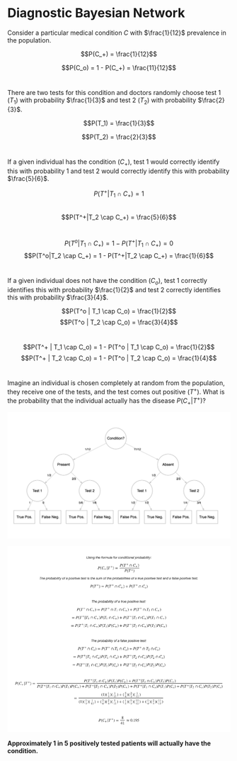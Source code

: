# Diagnostic Bayesian Network

Consider a particular medical condition $C$ with $\frac{1}{12}$ prevalence in the population.

$$P(C_+) = \frac{1}{12}$$

$$P(C_o) = 1 - P(C_+) =  \frac{11}{12}$$
 <br>
 
There are two tests for this condition and doctors randomly choose test 1 $(T_1)$ with probability $\frac{1}{3}$ and test 2 $(T_2)$ with probability $\frac{2}{3}$. 

$$P(T_1) = \frac{1}{3}$$  


$$P(T_2) = \frac{2}{3}$$
 <br>
 
If a given individual has the condition $(C_+)$, test 1 would correctly identify this with probability $1$ and test 2 would correctly identify this with probability $\frac{5}{6}$.

$$P(T^+|T_1 \cap C_+) = 1$$   
$$P(T^+|T_2 \cap C_+) = \frac{5}{6}$$
<br>

$$P(T^o|T_1 \cap C_+) = 1 - P(T^+|T_1 \cap C_+) = 0$$ 
$$P(T^o|T_2 \cap C_+) = 1 - P(T^+|T_2 \cap C_+) = \frac{1}{6}$$
<br>

If a given individual does not have the condition $(C_o)$, test 1 correctly identifies this with probability $\frac{1}{2}$ and test 2 correctly identifies this with probability $\frac{3}{4}$.

$$P(T^o | T_1 \cap C_o) = \frac{1}{2}$$ 
$$P(T^o | T_2 \cap C_o) = \frac{3}{4}$$
<br>

$$P(T^+ | T_1 \cap C_o) = 1 - P(T^o | T_1 \cap C_o) = \frac{1}{2}$$
$$P(T^+ | T_2 \cap C_o) = 1 - P(T^o | T_2 \cap C_o) = \frac{1}{4}$$
<br>

Imagine an individual is chosen completely at random from the population, they receive one of the tests, and the test comes out positive $(T^+)$. What is the probability that the individual actually has the disease $P(C_+|T^+)$?
<br>

![](tree.png)

![](math.png)

**Approximately 1 in 5 positively tested patients will actually have the condition.**
</center>
